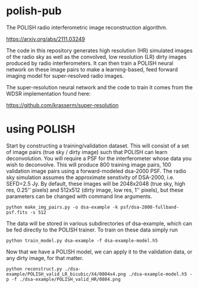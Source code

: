 # polish-pub

The POLISH radio interferometric image reconstruction algorithm. 

https://arxiv.org/abs/2111.03249

The code in this repository generates high resolution (HR) simulated images of the radio sky as well as the convolved, low resolution (LR) dirty images produced by radio interferometers. It can then train a POLISH neural network on these image pairs to make a learning-based, feed forward imaging model for super-resolved radio images. 

The super-resolution neural network and the code to train it comes from the WDSR implementation found here:

https://github.com/krasserm/super-resolution

# using POLISH

Start by constructing a training/validation dataset. This will consist of a set of image pairs (true sky / dirty image) such that POLISH can learn deconvolution. You will require a PSF for the interferometer whose data you wish to deconvolve. This will produce 800 training image pairs, 100 validation image pairs using a forward-modeled dsa-2000 PSF. The radio sky simulation assumes the approximate senstivity of DSA-2000, i.e. SEFD=2.5 Jy. By default, these images will be 2048x2048 (true sky, high res, 0.25'' pixels) and 512x512 (dirty image, low res, 1'' pixels), but these parameters can be changed with command line arguments.
```
python make_img_pairs.py -o dsa-example -k psf/dsa-2000-fullband-psf.fits -s 512
```
The data will be stored in various subdirectories of dsa-example, which can be fed directly to the POLISH trainer. To train on these data simply run
```
python train_model.py dsa-example -f dsa-example-model.h5 
```
Now that we have a POLISH model, we can apply it to the validation data, or any dirty image, for that matter.
```
python reconstruct.py ./dsa-example/POLISH_valid_LR_bicubic/X4/0804x4.png ./dsa-example-model.h5 -p -f ./dsa-example/POLISH_valid_HR/0804.png
```
